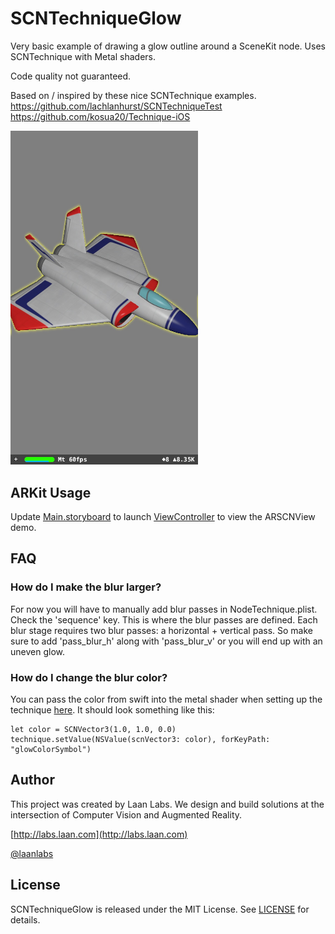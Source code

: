 # SCNTechniqueGlow

Very basic example of drawing a glow outline around a SceneKit node.
Uses SCNTechnique with Metal shaders.

Code quality not guaranteed.

Based on / inspired by these nice SCNTechnique examples.
https://github.com/lachlanhurst/SCNTechniqueTest
https://github.com/kosua20/Technique-iOS



<img width="300" src="screenshot.jpg">


## ARKit Usage

Update [Main.storyboard](SCNTechniqueGlow/Base.lproj/Main.storyboard) to launch [ViewController](SCNTechniqueGlow/ViewController.swift) to view the ARSCNView demo.


## FAQ
### How do I make the blur larger? 
For now you will have to manually add blur passes in NodeTechnique.plist. Check the 'sequence' key. This is where the blur passes are defined. Each blur stage requires two blur passes: a horizontal + vertical pass. So make sure to add 'pass_blur_h' along with 'pass_blur_v' or you will end up with an uneven glow. 

### How do I change the blur color? 

You can pass the color from swift into the metal shader when setting up the technique [here](https://github.com/laanlabs/SCNTechniqueGlow/blob/master/SCNTechniqueGlow/GameViewController.swift#L86). It should look something like this:

    let color = SCNVector3(1.0, 1.0, 0.0)
    technique.setValue(NSValue(scnVector3: color), forKeyPath: "glowColorSymbol")


## Author

This project was created by Laan Labs. We design and build solutions at the intersection of Computer Vision and Augmented Reality.

[http://labs.laan.com](http://labs.laan.com)

[@laanlabs](https://twitter.com/laanlabs)


## License

SCNTechniqueGlow is released under the MIT License. See [LICENSE](LICENSE) for details.
